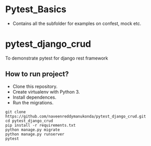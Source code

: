 # Pytest_Basics
* Contains all the subfolder for examples on confest, mock etc.

# pytest_django_crud
To demonstrate pytest for django rest framework
## How to run project?

* Clone this repository.
* Create virtualenv with Python 3.
* Install dependences.
* Run the migrations.

```
git clone https://github.com/naveenreddymanukonda/pytest_django_crud.git
cd pytest_django_crud
pip install -r requirements.txt
python manage.py migrate
python manage.py runserver
pytest
```
